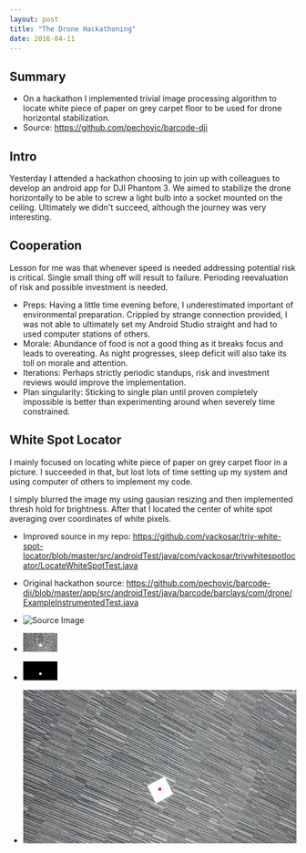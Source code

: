 ```yaml
---
layout: post
title: "The Drone Hackathoning"
date: 2016-04-11
---
```


## Summary

- On a hackathon I implemented trivial image processing algorithm to locate white piece of paper on grey carpet floor to be used for drone horizontal stabilization.
- Source: https://github.com/pechovic/barcode-dji

## Intro

Yesterday I attended a hackathon choosing to join up with colleagues to develop an android app for DJI Phantom 3. We aimed to stabilize the drone horizontally to be able to screw a light bulb into a socket mounted on the ceiling. Ultimately we didn't succeed, although the journey was very interesting.

## Cooperation
Lesson for me was that whenever speed is needed addressing potential risk is critical. Single small thing off will result to failure. Perioding reevaluation of risk and possible investment is needed.

- Preps: Having a little time evening before, I underestimated important of environmental preparation. Crippled by strange connection provided, I was not able to ultimately set my Android Studio straight and had to used computer stations of others.
- Morale: Abundance of food is not a good thing as it breaks focus and leads to overeating. As night progresses, sleep deficit will also take its toll on morale and attention.
- Iterations: Perhaps strictly periodic standups, risk and investment reviews would improve the implementation.
- Plan singularity: Sticking to single plan until proven completely impossible is better than experimenting around when severely time constrained.

## White Spot Locator

I mainly focused on locating white piece of paper on grey carpet floor in a picture. I succeeded in that, but lost lots of time setting up my system and using computer of others to implement my code.

I simply blurred the image my using gausian resizing and then implemented thresh hold for brightness. After that I located the center of white spot averaging over coordinates of white pixels.
- Improved source in my repo: https://github.com/vackosar/triv-white-spot-locator/blob/master/src/androidTest/java/com/vackosar/trivwhitespotlocator/LocateWhiteSpotTest.java
- Original hackathon source: https://github.com/pechovic/barcode-dji/blob/master/app/src/androidTest/java/barcode/barclays/com/drone/ExampleInstrumentedTest.java

- ![Source Image](https://raw.githubusercontent.com/vackosar/triv-white-spot-locator/blob/master/src/main/res/drawable/testimg2.jpg)
- ![Source Image](https://raw.githubusercontent.com/vackosar/triv-white-spot-locator/master/output/androidTest/blured.jpg)
- ![Treshholded](https://github.com/vackosar/triv-white-spot-locator/blob/master/output/androidTest/treshholded.jpg)
- ![Marked](https://raw.githubusercontent.com/vackosar/triv-white-spot-locator/master/output/androidTest/marked.jpg)
